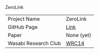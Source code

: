 ZeroLink

|               	| 				|
| ----------- 		| ----------	|
| Project Name 		| ZeroLink 		|
| GitHub Page		| [Link](https://github.com/nopara73/ZeroLink)	|
| Paper				| None (yet)	|
| Wasabi Research Club | [WRC14](https://www.youtube.com/watch?v=8v_apbGPKrI) | 


